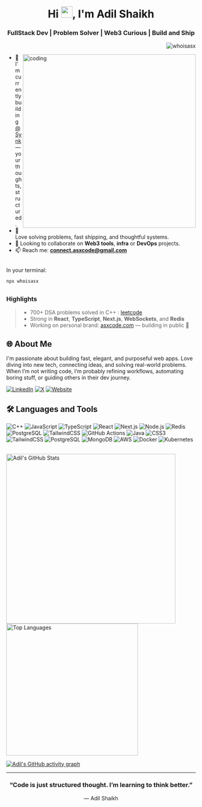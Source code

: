 <h1 align="center">Hi <img src="https://raw.githubusercontent.com/MartinHeinz/MartinHeinz/master/wave.gif" width="30px">, I'm Adil Shaikh</h1>
<h3 align="center">FullStack Dev | Problem Solver | Web3 Curious | Build and Ship</h3>

<p align="right"> 
  <img src="https://komarev.com/ghpvc/?username=whoisasx&label=Profile%20views&color=d4b3df&style=flat-square" alt="whoisasx" /> 
</p>
<img align="right" alt="coding" height="460px" src="https://raw.githubusercontent.com/whoisasx/whoisasx/main/coding.gif" />

- 🚀 I’m currently building [@Synk](https://asxcode.com/) — your thoughts, structured.
- 🧠 Love solving problems, fast shipping, and thoughtful systems.
- 🤝 Looking to collaborate on **Web3 tools**, **infra** or **DevOps** projects.
- 📫 Reach me: **connect.asxcode@gmail.com**

##
In your terminal:
```bash
npx whoisasx
```

##
### Highlights

> - 700+ DSA problems solved in C++ : [leetcode](https://leetcode.com/u/adilshaikh4064/)
> - Strong in **React**, **TypeScript**, **Next.js**, **WebSockets**, and **Redis**
> - Working on personal brand: [asxcode.com](https://asxcode.com) — building in public 🚢

<h2 align="left">🌐 About Me </h2>

I'm passionate about building fast, elegant, and purposeful web apps. Love diving into new tech, connecting ideas, and solving real-world problems. When I’m not writing code, I’m probably refining workflows, automating boring stuff, or guiding others in their dev journey.

[![LinkedIn](https://img.shields.io/badge/LinkedIn-%230077B5.svg?logo=linkedin&logoColor=white)](https://www.linkedin.com/in/adilshaikh4064) 
[![X](https://img.shields.io/badge/X-%231DA1F2.svg?logo=x&logoColor=white)](https://x.com/whoisasx) 
[![Website](https://img.shields.io/badge/Portfolio-asxcode.com-000?style=for-the-badge&logo=vercel&logoColor=white)](https://asxcode.com)

<h2 align="left">🛠️ Languages and Tools </h2>

![C++](https://img.shields.io/badge/C++-00599C?style=for-the-badge&logo=cplusplus&logoColor=white)
![JavaScript](https://img.shields.io/badge/JavaScript-F7DF1E?style=for-the-badge&logo=javascript&logoColor=black)
![TypeScript](https://img.shields.io/badge/TypeScript-3178C6?style=for-the-badge&logo=typescript&logoColor=white)
![React](https://img.shields.io/badge/React-20232A?style=for-the-badge&logo=react&logoColor=61DAFB)
![Next.js](https://img.shields.io/badge/Next.js-000000?style=for-the-badge&logo=nextdotjs&logoColor=white)
![Node.js](https://img.shields.io/badge/Node.js-339933?style=for-the-badge&logo=nodedotjs&logoColor=white)
![Redis](https://img.shields.io/badge/Redis-DC382D?style=for-the-badge&logo=redis&logoColor=white)
![PostgreSQL](https://img.shields.io/badge/PostgreSQL-336791?style=for-the-badge&logo=postgresql&logoColor=white)
![TailwindCSS](https://img.shields.io/badge/TailwindCSS-38B2AC?style=for-the-badge&logo=tailwind-css&logoColor=white)
![GitHub Actions](https://img.shields.io/badge/GitHub_Actions-2088FF?style=for-the-badge&logo=github-actions&logoColor=white)
![Java](https://img.shields.io/badge/java-%23ED8B00.svg?style=for-the-badge&logo=openjdk&logoColor=white)
![CSS3](https://img.shields.io/badge/css3-%231572B6.svg?style=for-the-badge&logo=css3&logoColor=white)
![TailwindCSS](https://img.shields.io/badge/tailwindcss-%2338B2AC.svg?style=for-the-badge&logo=tailwind-css&logoColor=white)
![PostgreSQL](https://img.shields.io/badge/postgresql-%23316192.svg?style=for-the-badge&logo=postgresql&logoColor=white)
![MongoDB](https://img.shields.io/badge/mongodb-%234ea94b.svg?style=for-the-badge&logo=mongodb&logoColor=white)
![AWS](https://img.shields.io/badge/AWS-%23FF9900.svg?style=for-the-badge&logo=amazonaws&logoColor=white)
![Docker](https://img.shields.io/badge/docker-%230db7ed.svg?style=for-the-badge&logo=docker&logoColor=white)
![Kubernetes](https://img.shields.io/badge/kubernetes-%23326ce5.svg?style=for-the-badge&logo=kubernetes&logoColor=white)

##
<a href="https://github.com/whoisasx/github-readme-stats">
  <img alt="Adil's GitHub Stats" src="https://github-readme-stats-sigma-five.vercel.app/api?username=whoisasx&show_icons=true&count_private=true&theme=tokyonight&hide_border=true" width="450" />
</a>
<a href="https://github.com/whoisasx/github-readme-stats">
  <img alt="Top Languages" src="https://github-readme-stats-sigma-five.vercel.app/api/top-langs/?username=whoisasx&layout=compact&theme=tokyonight&hide_border=true" width="350" />
</a>

[![Adil's GitHub activity graph](https://github-readme-activity-graph.vercel.app/graph?username=whoisasx&theme=tokyonight)](https://github.com/ashutosh00710/github-readme-activity-graph)

---

<h3 align="center">“Code is just structured thought. I’m learning to think better.”</h3>
<p align="center">— Adil Shaikh</p>
